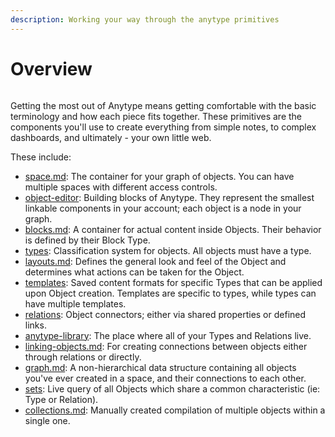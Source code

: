 ```yaml
---
description: Working your way through the anytype primitives
---
```


# Overview

<figure><img src="../.gitbook/assets/Anytype Primitives - Frame 2-2.jpg" alt=""><figcaption></figcaption></figure>

Getting the most out of Anytype means getting comfortable with the basic terminology and how each piece fits together. These primitives are the components you'll use to create everything from simple notes, to complex dashboards, and ultimately - your own little web.

These include:

* [space.md](../basics/space.md "mention"): The container for your graph of objects. You can have multiple spaces with different access controls.
* [object-editor](../basics/object-editor/ "mention"): Building blocks of Anytype. They represent the smallest linkable components in your account; each object is a node in your graph.
* [blocks.md](../basics/object-editor/blocks.md "mention"): A container for actual content inside Objects. Their behavior is defined by their Block Type.
* [types](../basics/types/ "mention"): Classification system for objects. All objects must have a type.
* [layouts.md](../basics/types/layouts.md "mention"): Defines the general look and feel of the Object and determines what actions can be taken for the Object.
* [templates](../basics/types/templates/ "mention"): Saved content formats for specific Types that can be applied upon Object creation. Templates are specific to types, while types can have multiple templates.
* [relations](../basics/relations/ "mention"): Object connectors; either via shared properties or defined links.
* [anytype-library](../basics/anytype-library/ "mention"): The place where all of your Types and Relations live.
* [linking-objects.md](../anytype-basics/object-editor/linking-objects.md "mention"): For creating connections between objects either through relations or directly.
* [graph.md](../basics/graph.md "mention"): A non-hierarchical data structure containing all objects you've ever created in a space, and their connections to each other.
* [sets](../basics/sets/ "mention"): Live query of all Objects which share a common characteristic (ie: Type or Relation).
* [collections.md](../basics/collections.md "mention"): Manually created compilation of multiple objects within a single one.
